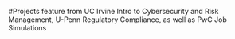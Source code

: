 #Projects feature from UC Irvine Intro to Cybersecurity and Risk Management, U-Penn Regulatory Compliance, as well as PwC Job Simulations
